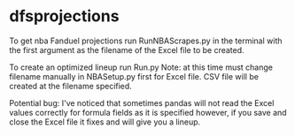 # dfsprojections

To get nba Fanduel projections run RunNBAScrapes.py in the terminal with the first argument as the filename of the Excel file to be created.

To create an optimized lineup run Run.py Note: at this time must change filename manually in NBASetup.py first for Excel file.  CSV file will be created at the filename specified.  

Potential bug:  I've noticed that sometimes pandas will not read the Excel values correctly for formula fields as it is specified however, if you save and close the Excel file it fixes and will give you a lineup.
